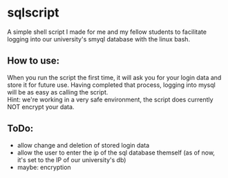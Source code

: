 # sqlscript

A simple shell script I made for me and my fellow students to facilitate logging into our university's smyql database with the linux bash.

## How to use:
When you run the script the first time, it will ask you for your login data and store it for future use. Having completed that process, logging into mysql will be as easy as calling the script.  
Hint: we're working in a very safe environment, the script does currently NOT encrypt your data.

## ToDo:
  * allow change and deletion of stored login data
  * allow the user to enter the ip of the sql database themself (as of now, it's set to the IP of our university's db)
  * maybe: encryption
